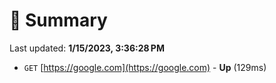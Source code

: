 # 📖 Summary
Last updated: **1/15/2023, 3:36:28 PM**

- `GET` [https://google.com](https://google.com) - **Up** (129ms)
